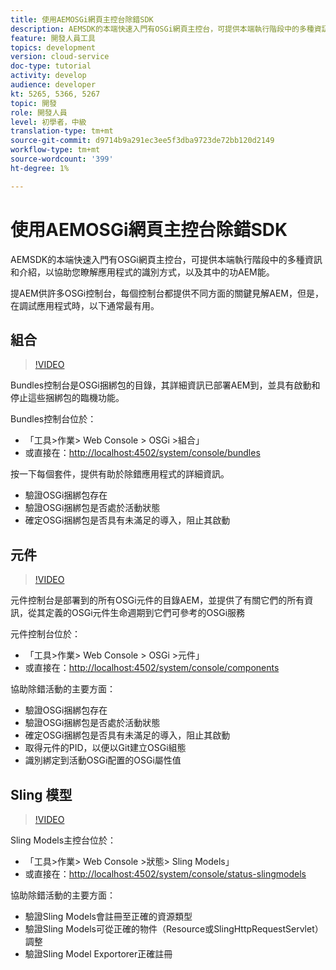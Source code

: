 ```yaml
---
title: 使用AEMOSGi網頁主控台除錯SDK
description: AEMSDK的本端快速入門有OSGi網頁主控台，可提供本端執行階段中的多種資訊和介紹，以協助您瞭解應用程式的識別方式，以及其中的功AEM能。
feature: 開發人員工具
topics: development
version: cloud-service
doc-type: tutorial
activity: develop
audience: developer
kt: 5265, 5366, 5267
topic: 開發
role: 開發人員
level: 初學者，中級
translation-type: tm+mt
source-git-commit: d9714b9a291ec3ee5f3dba9723de72bb120d2149
workflow-type: tm+mt
source-wordcount: '399'
ht-degree: 1%

---
```



# 使用AEMOSGi網頁主控台除錯SDK

AEMSDK的本端快速入門有OSGi網頁主控台，可提供本端執行階段中的多種資訊和介紹，以協助您瞭解應用程式的識別方式，以及其中的功AEM能。

提AEM供許多OSGi控制台，每個控制台都提供不同方面的關鍵見解AEM，但是，在調試應用程式時，以下通常最有用。

## 組合

>[!VIDEO](https://video.tv.adobe.com/v/34335/?quality=12&learn=on)

Bundles控制台是OSGi捆綁包的目錄，其詳細資訊已部署AEM到，並具有啟動和停止這些捆綁包的臨機功能。

Bundles控制台位於：

+ 「工具>作業> Web Console > OSGi >組合」
+ 或直接在：[http://localhost:4502/system/console/bundles](http://localhost:4502/system/console/bundles)

按一下每個套件，提供有助於除錯應用程式的詳細資訊。

+ 驗證OSGi捆綁包存在
+ 驗證OSGi捆綁包是否處於活動狀態
+ 確定OSGi捆綁包是否具有未滿足的導入，阻止其啟動

## 元件

>[!VIDEO](https://video.tv.adobe.com/v/34336/?quality=12&learn=on)

元件控制台是部署到的所有OSGi元件的目錄AEM，並提供了有關它們的所有資訊，從其定義的OSGi元件生命週期到它們可參考的OSGi服務

元件控制台位於：

+ 「工具>作業> Web Console > OSGi >元件」
+ 或直接在：[http://localhost:4502/system/console/components](http://localhost:4502/system/console/components)

協助除錯活動的主要方面：

+ 驗證OSGi捆綁包存在
+ 驗證OSGi捆綁包是否處於活動狀態
+ 確定OSGi捆綁包是否具有未滿足的導入，阻止其啟動
+ 取得元件的PID，以便以Git建立OSGi組態
+ 識別綁定到活動OSGi配置的OSGi屬性值

## Sling 模型

>[!VIDEO](https://video.tv.adobe.com/v/34337/?quality=12&learn=on)

Sling Models主控台位於：

+ 「工具>作業> Web Console >狀態> Sling Models」
+ 或直接在：[http://localhost:4502/system/console/status-slingmodels](http://localhost:4502/system/console/status-slingmodels)

協助除錯活動的主要方面：

+ 驗證Sling Models會註冊至正確的資源類型
+ 驗證Sling Models可從正確的物件（Resource或SlingHttpRequestServlet）調整
+ 驗證Sling Model Exportorer正確註冊
